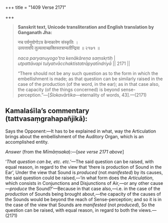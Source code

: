 +++
title = "1409 Verse 2171"

+++
> **Sanskrit text, Unicode transliteration and English translation by Ganganath Jha:** 
>
> नच पर्यनुयोगोऽत्र केनाकारेण संस्कृतिः ।  
> उत्पत्तावपि तुल्यत्वाच्छक्तिस्तत्राप्यतीन्द्रिया ॥ २१७१ ॥ 
>
> *naca paryanuyogo'tra kenākāreṇa saṃskṛtiḥ* \|  
> *utpattāvapi tulyatvācchaktistatrāpyatīndriyā* \|\| 2171 \|\| 
>
> “There should not be any such question as to the form in which the embellishment is made; as that question can be similarly raised in the case of the production (of the word, in the ear); as in that case also, the capacity (of the things concerned) is beyond sense-perception.”—[*Ślokavārtika*—eternality of words, 43].—(2171)



## Kamalaśīla’s commentary (tattvasaṃgrahapañjikā):

Says the Opponent:—It has to be explained in what, way the Articulation brings about the embellishment of the Auditory Organ, which is an accomplished entity.

*Answer* (from the *Mīmāṃsaka*):—[*see verse 2171 above*]

‘*That question can be, etc*. *etc*.’—The said question can be raised, with equal reason, in regard to the view that ‘there is production of Sound in the Ear’, Under the view that Sound is *produced* (not *manifested*) by its causes, the said question could be raised,—‘in what form does the *Articulation*, which consists in Conjunctions and Disjunctions of Air,—or any other cause—*produce* the Sound?’—Because in that case also,—i.e. in the case of the *production* of Sounds being brought about,—the capacity of the causes of the Sounds would be beyond the reach of Sense-perception; and so it is in the case of the view that Sounds are *manifested* (not *produced*), So the question can be raised, with equal reason, in regard to both the views.—(2171)



